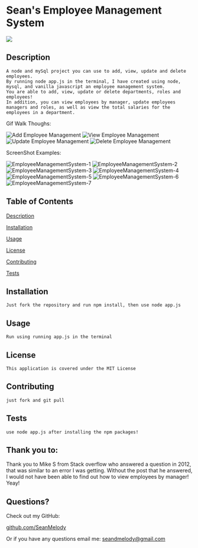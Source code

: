 # Sean's Employee Management System 

<img src="https://img.shields.io/badge/LICENSE-mit-green"/>

## Description

    A node and mySql project you can use to add, view, update and delete employees.
    By running node app.js in the terminal, I have created using node, mysql, and vanilla javascript an employee management system.
    You are able to add, view, update or delete departments, roles and employees!
    In addition, you can view employees by manager, update employees managers and roles, as well as view the total salaries for the employees in a department.
    
Gif Walk Thoughs:

![Add Employee Management](https://user-images.githubusercontent.com/68625400/103430741-ffd2d580-4b7b-11eb-804c-bcf0e545bf18.gif)
![View Employee Management](https://user-images.githubusercontent.com/68625400/103430742-019c9900-4b7c-11eb-87ae-838877cdf78a.gif)
![Update Employee Management](https://user-images.githubusercontent.com/68625400/103430744-05302000-4b7c-11eb-9b42-3cd71f990374.gif)
![Delete Employee Management](https://user-images.githubusercontent.com/68625400/103430745-07927a00-4b7c-11eb-987a-8c742969dddb.gif)


ScreenShot Examples:

![EmployeeManagementSystem-1](https://user-images.githubusercontent.com/68625400/103430747-0b260100-4b7c-11eb-9871-1dcb9c6fc097.png)
![EmployeeManagementSystem-2](https://user-images.githubusercontent.com/68625400/103430748-0c572e00-4b7c-11eb-867c-cd3785607084.png)
![EmployeeManagementSystem-3](https://user-images.githubusercontent.com/68625400/103430749-0e20f180-4b7c-11eb-98da-dae8b165d1ec.png)
![EmployeeManagementSystem-4](https://user-images.githubusercontent.com/68625400/103430751-0f521e80-4b7c-11eb-80ec-481d3f0b5e42.png)
![EmployeeManagementSystem-5](https://user-images.githubusercontent.com/68625400/103430752-10834b80-4b7c-11eb-9f62-7dbd94427916.png)
![EmployeeManagementSystem-6](https://user-images.githubusercontent.com/68625400/103430753-124d0f00-4b7c-11eb-8fe3-e47c3540f0b5.png)
![EmployeeManagementSystem-7](https://user-images.githubusercontent.com/68625400/103430755-14af6900-4b7c-11eb-96aa-54fb0458414a.png)



## Table of Contents

  [Description](##Description)

  [Installation](##Installation)

  [Usage](##Usage)

  [License](##License)

  [Contributing](##Contributing)

  [Tests](##Tests)


## Installation

    Just fork the repository and run npm install, then use node app.js

## Usage

    Run using running app.js in the terminal

## License

    This application is covered under the MIT License

## Contributing

    just fork and git pull

## Tests

    use node app.js after installing the npm packages!
    
## Thank you to:

Thank you to Mike S from Stack overflow who answered a question in 2012, that was similar to an error I was getting.
Without the post that he answered, I would not have been able to find out how to view employees by manager!  Yeay!

## Questions?

  Check out my GitHub:

  [github.com/SeanMelody](https://github.com/SeanMelody)

  Or if you have any questions email me: 
    seandmelody@gmail.com
    
